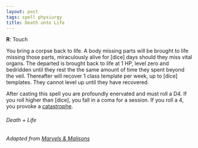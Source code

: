 ```yaml
---
layout: post
tags: spell physiurgy
title: Death unto Life
---
```


**R**: Touch

You bring a corpse back to life. A body missing parts will be brought to life missing those parts, miraculously alive for [dice] days should they miss vital organs. The departed is brought back to life at 1 HP, level zero and bedridden until they rest the the same amount of time they spent beyond the veil. Thereafter will recover 1 class template per week, up to [dice] templates. They cannot level up until they have recovered.

After casting this spell you are profoundly enervated and must roll a D4. If you roll higher than [dice], you fall in a coma for a session. If you roll a 4, you provoke a [catastrophe](/class/magic-user#spells).

###### *Death + Life*

###### Adapted from [Marvels & Malisons](https://www.drivethrurpg.com/product/211911/Marvels--Malisons)
